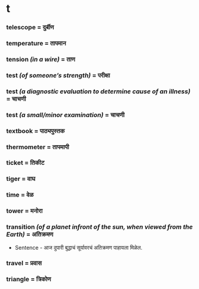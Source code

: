 # t

### telescope = दुर्बीण

### temperature = तापमान

### tension *(in a wire)* = ताण

### test *(of someone’s strength)* = परीक्षा

### test *(a diagnostic evaluation to determine cause of an illness)* = चाचणी

### test *(a small/minor examination)* = चाचणी

### textbook = पाठ्यपुस्तक

### thermometer = तापमापी

### ticket = तिकीट

### tiger = वाघ

### time = वेळ

### tower = मनोरा

### transition *(of a planet infront of the sun, when viewed from the Earth)* = अतिक्रमण

- Sentence - आज दुपारी बुद्धाचं सूर्यावरचं अतिक्रमण पाहायला मिळेल.

### travel = प्रवास

### triangle = त्रिकोण

